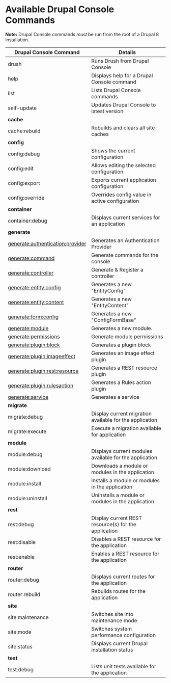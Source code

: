 # Available Drupal Console Commands

**Note:** Drupal Console commands *must* be run from the root of a Drupal 8 installation.

Drupal Console Command | Details
------------ | -------------
drush | Runs Drush from Drupal Console
help | Displays help for a Drupal Console command
list | Lists Drupal Console commands
self-update | Updates Drupal Console to latest version
**cache**  |
cache:rebuild  | Rebuilds and clears all site caches
**config**  |
 config:debug  |   Shows the current configuration
 config:edit  |    Allows editing the selected configuration
 config:export  |  Exports current application configuration
 config:override  | Overrides config value in active configuration
**container**  |
 container:debug | Displays current services for an application
**generate**  |
 [generate:authentication:provider](generate-authentication-provider.md)  |   Generates an Authentication Provider
 [generate:command](generate_command.md)  |   Generate commands for the console
 [generate:controller](generate_controller.md)  | Generate & Register a controller
 [generate:entity:config](generate-entity-config.md)  | Generates a new "EntityConfig"
 [generate:entity:content](generate-entity-content.md)   | Generates a new "EntityContent"
 [generate:form:config](generate-form-config.md)   |    Generates a new "ConfigFormBase"
 [generate:module](generate_module.md)  |    Generates a new module.
 [generate:permissions](generate_permissions.md)   |    Generate module permissions
 [generate:plugin:block](generate-plugin-block.md)   |   Generates a plugin block
 [generate:plugin:imageeffect](generate-plugin-imageeffect.md)  | Generates an image effect plugin
 [generate:plugin:rest:resource](generate-plugin-rest-resource.md)  | Generates a REST resource plugin
 [generate:plugin:rulesaction](generate-plugin-rulesaction.md)  | Generates a Rules action plugin
 [generate:service](generate_service.md)  | Generates a service
**migrate**  |
 migrate:debug  |  Display current migration available for the application
 migrate:execute  |  Execute a migration available for application
**module**  |
 module:debug  |   Displays current modules available for the application
 module:download  |   Downloads a module or modules in the application
 module:install  | Installs a module or modules in the application
 module:uninstall  |   Uninstalls a module or modules in the application
**rest**  |
 rest:debug  |     Display current REST resource(s) for the application
 rest:disable  |   Disables a REST resource for the application
 rest:enable  |    Enables a REST resource for the application
**router**  |
 router:debug  |   Displays current routes for the application
 router:rebuild  | Rebuilds routes for the application
**site**  |
 site:maintenance  |   Switches site into maintenance mode
 site:mode  |      Switches system performance configuration
 site:status  |    Displays current Drupal installation status
**test**  |
 test:debug  |     Lists unit tests available for the application
